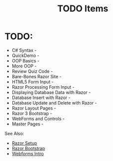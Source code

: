 ﻿---
title: TODO Items
description: The authors' list of unfinished notes....
---
# TODO:

- C# Syntax - 
- QuickDemo - 
- OOP Basics - 
- More OOP - 
- Review Quiz Code - 
- Bare-Bones Razor Site - 
- HTML5 Form Input - 
- Razor Processing Form Input - 
- Displaying Database Data with Razor - 
- Database Insert with Razor - 
- Database Update and Delete with Razor - 
- Razor Layout Pages - 
- Razor 3 Bootstrap - 
- WebForms and Controls - 
- Master Pages - 

See Also:

- [Razor Setup](../razor/setup.md)
- [Razor Bootstrap](../razor/usingBootstrap.md)
- [Webforms Intro](../webforms/)
